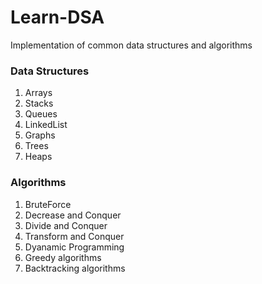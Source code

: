 # Learn-DSA  
Implementation of common data structures and algorithms  
  
### Data Structures
1. Arrays  
2. Stacks  
3. Queues  
4. LinkedList  
5. Graphs  
6. Trees  
7. Heaps  

### Algorithms  
1. BruteForce  
2. Decrease and Conquer  
3. Divide and Conquer  
4. Transform and Conquer  
5. Dyanamic Programming  
6. Greedy algorithms  
7. Backtracking algorithms  



